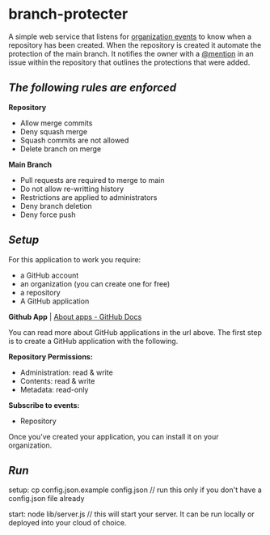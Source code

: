 # branch-protecter
A simple web service that listens for  [organization events](https://developer.github.com/webhooks/#events)  to know when a repository has been created. When the repository is created it automate the protection of the main branch. It notifies the owner with a  [@mention](https://help.github.com/articles/basic-writing-and-formatting-syntax/#mentioning-users-and-teams)  in an issue within the repository that outlines the protections that were added.

## *The following rules are enforced*
**Repository**
* Allow merge commits
* Deny squash merge
* Squash commits are not allowed
* Delete branch on merge
	
**Main Branch**
* Pull requests are required to merge to main
* Do not allow re-writting history
* Restrictions are applied to administrators
* Deny branch deletion
* Deny force push

## *Setup*
For this application to work you require:
* a GitHub account
* an organization (you can create one for free)
* a repository
* A GitHub application

**Github App** | [About apps - GitHub Docs](https://docs.github.com/en/developers/apps/getting-started-with-apps/about-apps)

You can read more about GitHub applications in the url above. The first step is to create a GitHub application with the following.

**Repository Permissions:**
* Administration: read & write
* Contents: read & write
* Metadata: read-only

**Subscribe to events:**
* Repository

Once you’ve created your application, you can install it on your organization.

## *Run*
setup: cp config.json.example config.json // run this only if you don't have a config.json file already

start: node lib/server.js // this will start your server. It can be run locally or deployed into your cloud of choice.
